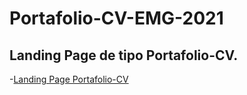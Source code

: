 # Portafolio-CV-EMG-2021

## Landing Page de tipo Portafolio-CV.

-[Landing Page Portafolio-CV](https://esthermanrique.github.io/Portafolio-CV-EMG-2021")